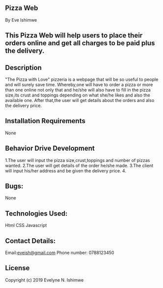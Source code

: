 ## Pizza Web
By Eve Ishimwe
## This Pizza Web will help users to place their orders online and get all charges to be paid plus the delivery.
## Description
"The Pizza with Love" pizzeria is a webpage that will be so useful to people and will surely save time. Whereby,one will have to order a pizza or more
than one online not only that and he/she will also have to fill in the pizza size,its crust and toppings depending on what she/he likes and also the available one.
After that,the user will get details about the orders and also the delivery price. 
## Installation Requirements
None
## Behavior Drive Development
1.The user will input the pizza size,crust,toppings and number of pizzas wanted.
2.The user will get details of the order he/she made.
3.The client will input his/her address and be given the delivery price.
4.
## Bugs:
None
## Technologies Used:
Html
CSS
Javascript
## Contact Details:
Email:eveish@gmail.com
Phone number: 0788123450
## License
Copyright (c) 2019 Evelyne N. Ishimwe
